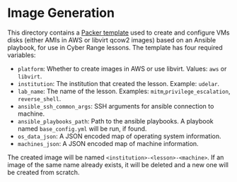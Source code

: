 # Image Generation

This directory contains a [Packer template](create_image.pkr.hcl) used
to create and configure VMs disks (either AMIs in AWS or libvirt qcow2
images) based on an Ansible playbook, for use in Cyber Range lessons.
The template has four required variables:
- `platform`: Whether to create images in AWS or use libvirt. Values:
  `aws` or `libvirt`.
- `institution`: The institution that created the lesson. Example:
  `udelar`.
- `lab_name`: The name of the lesson. Examples:
  `mitm`,`privilege_escalation`, `reverse_shell`.
- `ansible_ssh_common_args`: SSH arguments for ansible connection to machine.
- `ansible_playbooks_path`: Path to the ansible playbooks. A playbook
  named `base_config.yml` will be run, if found.
- `os_data_json`: A JSON encoded map of operating system information.
- `machines_json`: A JSON encoded map of machine information.

The created image will be named `<institution>-<lesson>-<machine>`.
If an image of the same name already exists, it will be deleted and a
new one will be created from scratch.

